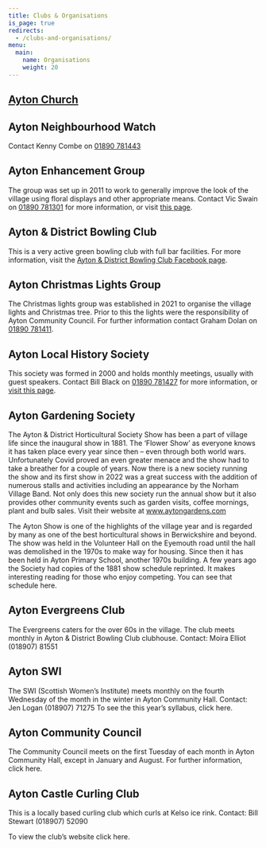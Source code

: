 ```yaml
---
title: Clubs & Organisations
is_page: true
redirects:
  - /clubs-and-organisations/
menu:
  main:
    name: Organisations
    weight: 20
---
```


## [Ayton Church](/church/)

## Ayton Neighbourhood Watch

Contact Kenny Combe on [01890 781443](tel:00441890781443)

## Ayton Enhancement Group

The group was set up in 2011 to work to generally improve the look of the village using floral displays and other appropriate means. Contact Vic Swain on [01890 781301](tel:00441890781301) for more information, or visit [this page](/ayton-enhancement-group/).

## Ayton & District Bowling Club

This is a very active green bowling club with full bar facilities. For more information, visit the [Ayton & District Bowling Club Facebook page](https://www.facebook.com/AytonDistrictBowlingClub/).

## Ayton Christmas Lights Group

The Christmas lights group was established in 2021 to organise the village lights and Christmas tree. Prior to this the lights were the responsibility of Ayton Community Council. For further information contact Graham Dolan on [01890 781411](tel:00441890781411).

## Ayton Local History Society

This society was formed in 2000 and holds monthly meetings, usually with guest speakers. Contact Bill Black on [01890 781427](tel:00441890781427) for more information, or [visit this page](/ayton-local-history-society/).

## Ayton Gardening Society

The Ayton & District Horticultural Society Show has been a part of village life since the inaugural show in 1881. The ‘Flower Show’ as everyone knows it has taken place every year since then – even through both world wars.
Unfortunately Covid proved an even greater menace and the show had to take a breather for a couple of years.
Now there is a new society running the show and its first show in 2022 was a great success with the addition of numerous stalls and activities including an appearance by the Norham Village Band.
Not only does this new society run the annual show but it also provides other community events such as garden visits, coffee mornings, plant and bulb sales.
Visit their website at www.aytongardens.com

The Ayton Show is one of the highlights of the village year and is regarded by many as one of the best horticultural shows in Berwickshire and beyond. The show was held in the Volunteer Hall on the Eyemouth road until the hall was demolished in the 1970s to make way for housing. Since then it has been held in Ayton Primary School, another 1970s building. A few years ago the Society had copies of the 1881 show schedule reprinted. It makes interesting reading for those who enjoy competing. You can see that
schedule here.

## Ayton Evergreens Club

The Evergreens caters for the over 60s in the village. The club meets monthly in Ayton & District Bowling Club clubhouse. Contact: Moira Elliot    (018907) 81551

## Ayton SWI

The SWI (Scottish Women’s Institute) meets monthly on the fourth Wednesday of the month in the winter in Ayton Community Hall. Contact: Jen Logan  (018907) 71275  To see the this year’s syllabus, click here.

## Ayton Community Council

The Community Council meets on the first Tuesday of each month in Ayton Community Hall, except in January and August. For further information, click here.

## Ayton Castle Curling Club

This is a locally based curling club which curls at Kelso ice rink. Contact: Bill Stewart    (018907) 52090

To view the club’s website click here.
